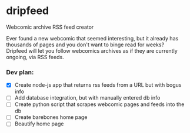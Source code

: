 # dripfeed
Webcomic archive RSS feed creator

Ever found a new webcomic that seemed interesting, but it already has thousands of pages and you don't want to binge read for weeks?  
Dripfeed will let you follow webcomics archives as if they are currently ongoing, via RSS feeds.

### Dev plan:
* [X] Create node-js app that returns rss feeds from a URL but with bogus info
* [ ] Add database integration, but with manually entered db info
* [ ] Create python script that scrapes webcomic pages and feeds into the db
* [ ] Create barebones home page
* [ ] Beautify home page
